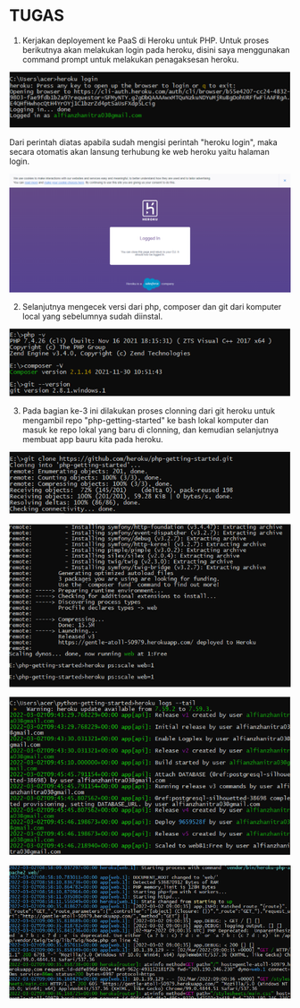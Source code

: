 # TUGAS

1. Kerjakan deployement ke PaaS di Heroku untuk PHP.
Untuk proses berikutnya akan melakukan login pada heroku, disini saya menggunakan command prompt untuk melakukan penagaksesan heroku.

![](img/tugas/01.png)


Dari perintah diatas apabila sudah mengisi perintah "heroku login", maka secara otomatis akan lansung terhubung ke web heroku yaitu halaman login.

![](img/tugas/02.png)


2. Selanjutnya mengecek versi dari php, composer dan git dari komputer local yang sebelumnya sudah diinstal.

![](img/tugas/03.png)


3. Pada bagian ke-3 ini dilakukan proses clonning dari git heroku untuk mengambil repo "php-getting-started" ke bash lokal komputer dan masuk ke repo lokal yang baru di clonning, dan kemudian selanjutnya membuat app bauru kita pada heroku.

![](img/tugas/04.png)

![](img/tugas/05.png)

![](img/tugas/06.png)

![](img/tugas/07.png)